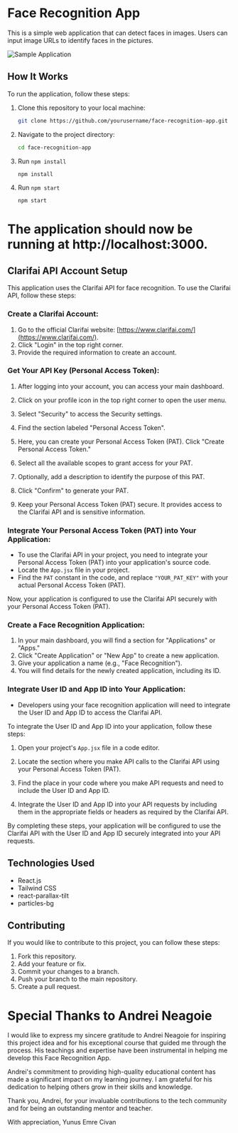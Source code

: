 # Face Recognition App

This is a simple web application that can detect faces in images. Users can input image URLs to identify faces in the pictures.

![Sample Application](https://imgur.com/YrnSkFD)

## How It Works

To run the application, follow these steps:

1. Clone this repository to your local machine:

   ```bash
   git clone https://github.com/yourusername/face-recognition-app.git
   ```

2. Navigate to the project directory:

   ```bash
   cd face-recognition-app
   ```

3. Run `npm install`

   ```bash
   npm install
   ```

4. Run `npm start`

   ```bash
   npm start
   ```

# The application should now be running at http://localhost:3000.

## Clarifai API Account Setup

This application uses the Clarifai API for face recognition. To use the Clarifai API, follow these steps:

### Create a Clarifai Account:

1. Go to the official Clarifai website: [https://www.clarifai.com/](https://www.clarifai.com/).
2. Click "Login" in the top right corner.
3. Provide the required information to create an account.

### Get Your API Key (Personal Access Token):

1. After logging into your account, you can access your main dashboard.

2. Click on your profile icon in the top right corner to open the user menu.

3. Select "Security" to access the Security settings.

4. Find the section labeled "Personal Access Token".

5. Here, you can create your Personal Access Token (PAT). Click "Create Personal Access Token."

6. Select all the available scopes to grant access for your PAT.

7. Optionally, add a description to identify the purpose of this PAT.

8. Click "Confirm" to generate your PAT.

9. Keep your Personal Access Token (PAT) secure. It provides access to the Clarifai API and is sensitive information.

### Integrate Your Personal Access Token (PAT) into Your Application:

- To use the Clarifai API in your project, you need to integrate your Personal Access Token (PAT) into your application's source code.
- Locate the `App.jsx` file in your project.
- Find the `PAT` constant in the code, and replace `"YOUR_PAT_KEY"` with your actual Personal Access Token (PAT).

Now, your application is configured to use the Clarifai API securely with your Personal Access Token (PAT).

### Create a Face Recognition Application:

1. In your main dashboard, you will find a section for "Applications" or "Apps."
2. Click "Create Application" or "New App" to create a new application.
3. Give your application a name (e.g., "Face Recognition").
4. You will find details for the newly created application, including its ID.

### Integrate User ID and App ID into Your Application:

- Developers using your face recognition application will need to integrate the User ID and App ID to access the Clarifai API.

To integrate the User ID and App ID into your application, follow these steps:

1. Open your project's `App.jsx` file in a code editor.

2. Locate the section where you make API calls to the Clarifai API using your Personal Access Token (PAT).

3. Find the place in your code where you make API requests and need to include the User ID and App ID.

4. Integrate the User ID and App ID into your API requests by including them in the appropriate fields or headers as required by the Clarifai API.

By completing these steps, your application will be configured to use the Clarifai API with the User ID and App ID securely integrated into your API requests.

## Technologies Used

- React.js
- Tailwind CSS
- react-parallax-tilt
- particles-bg

## Contributing

<p> If you would like to contribute to this project, you can follow these steps: </p>

1. Fork this repository.
2. Add your feature or fix.
3. Commit your changes to a branch.
4. Push your branch to the main repository.
5. Create a pull request.

# Special Thanks to Andrei Neagoie

I would like to express my sincere gratitude to Andrei Neagoie for inspiring this project idea and for his exceptional course that guided me through the process. His teachings and expertise have been instrumental in helping me develop this Face Recognition App.

Andrei's commitment to providing high-quality educational content has made a significant impact on my learning journey. I am grateful for his dedication to helping others grow in their skills and knowledge.

Thank you, Andrei, for your invaluable contributions to the tech community and for being an outstanding mentor and teacher.

With appreciation,
Yunus Emre Civan

